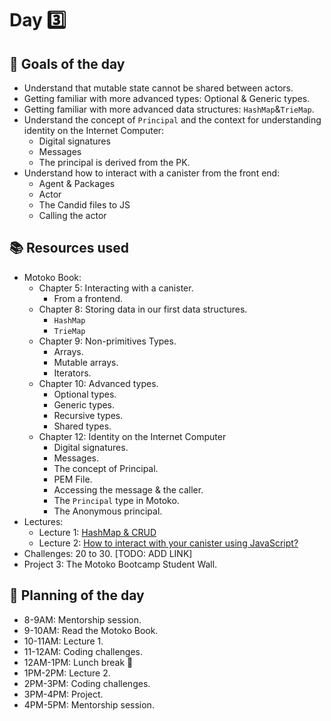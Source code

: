 # Day 3️⃣
## 🎯 Goals of the day 
- Understand that mutable state cannot be shared between actors.
- Getting familiar with more advanced types: Optional & Generic types.
- Getting familiar with more advanced data structures: `HashMap`&`TrieMap`.
- Understand the concept of `Principal` and the context for understanding identity on the Internet Computer:
    - Digital signatures
    - Messages
    - The principal is derived from the PK.
- Understand how to interact with a canister from the front end:
    - Agent & Packages
    - Actor
    - The Candid files to JS
    - Calling the actor
## 📚 Resources used
- Motoko Book: 
    - Chapter 5: Interacting with a canister.
        - From a frontend.
    - Chapter 8: Storing data in our first data structures.
        - `HashMap`
        - `TrieMap`
    - Chapter 9: Non-primitives Types.
        - Arrays.
        - Mutable arrays.
        - Iterators.
    - Chapter 10: Advanced types.
        - Optional types.
        - Generic types.
        - Recursive types.
        - Shared types.
    - Chapter 12: Identity on the Internet Computer
        - Digital signatures.
        - Messages.
        - The concept of Principal.
        - PEM File.
        - Accessing the message & the caller.
        - The `Principal` type in Motoko.
        - The Anonymous principal.
- Lectures:
    - Lecture 1: [HashMap & CRUD](https://www.youtube.com/watch?v=jMmex4Sxhqg)
    - Lecture 2: [How to interact with your canister using JavaScript?](https://www.youtube.com/watch?v=LRGGyvGnT18)
- Challenges: 20 to 30. [TODO: ADD LINK]
- Project 3: The Motoko Bootcamp Student Wall.
## 📔 Planning of the day
- 8-9AM: Mentorship session.
- 9-10AM: Read the Motoko Book.
- 10-11AM: Lecture 1.
- 11-12AM: Coding challenges.
- 12AM-1PM: Lunch break 🥪
- 1PM-2PM: Lecture 2.
- 2PM-3PM: Coding challenges.
- 3PM-4PM: Project.
- 4PM-5PM: Mentorship session. 